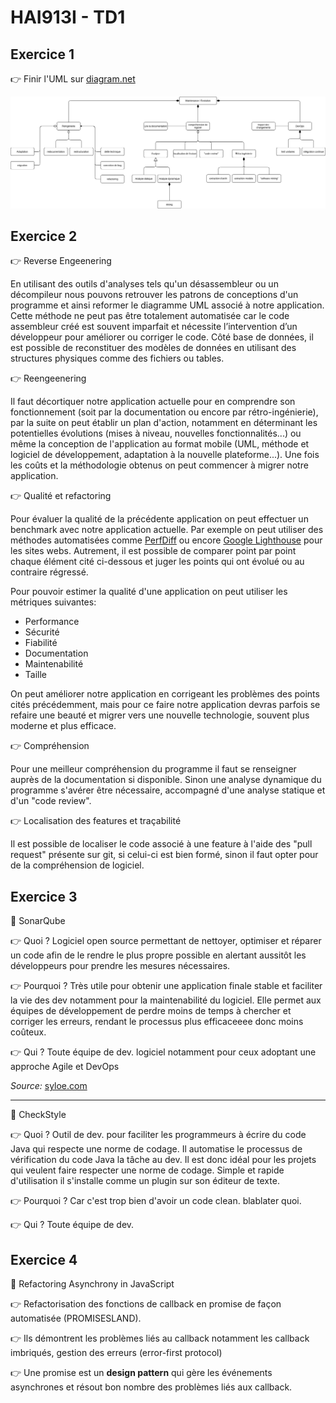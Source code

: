 # HAI913I - TD1

## Exercice 1

👉 Finir l'UML sur [diagram.net](https://app.diagrams.net/#G1QzbtbdfJ8PRbNUPeOOFBPwtm-ggDqrqp)

![Schéma UML](./assets/tp1_ex1.png)

## Exercice 2

👉 Reverse Engeenering

En utilisant des outils d'analyses tels qu'un désassembleur ou un décompileur nous pouvons retrouver les patrons de conceptions d'un programme et ainsi reformer le diagramme UML associé à notre application. Cette méthode ne peut pas être totalement automatisée car le code assembleur créé est souvent imparfait et nécessite l’intervention d’un développeur pour améliorer ou corriger le code. Côté base de données, il est possible de reconstituer des modèles de données en utilisant des structures physiques comme des fichiers ou tables.

👉 Reengeenering

Il faut décortiquer notre application actuelle pour en comprendre son fonctionnement (soit par la documentation ou encore par rétro-ingénierie), par la suite on peut établir un plan d'action, notamment en déterminant les potentielles évolutions (mises à niveau, nouvelles fonctionnalités...) ou même la conception de l'application au format mobile (UML, méthode et logiciel de développement, adaptation à la nouvelle plateforme...). Une fois les coûts et la méthodologie obtenus on peut commencer à migrer notre application.

👉 Qualité et refactoring 

Pour évaluer la qualité de la précédente application on peut effectuer un benchmark avec notre application actuelle. Par exemple on peut utiliser des méthodes automatisées comme [PerfDiff](http://web.cs.ucla.edu/~tianyi.zhang/perfdiff.pdf) ou encore [Google Lighthouse](https://developers.google.com/web/tools/lighthouse) pour les sites webs. Autrement, il est possible de comparer point par point chaque élément cité ci-dessous et juger les points qui ont évolué ou au contraire régressé.

Pour pouvoir estimer la qualité d'une application on peut utiliser les métriques suivantes:
- Performance
- Sécurité
- Fiabilité
- Documentation
- Maintenabilité
- Taille

On peut améliorer notre application en corrigeant les problèmes des points cités précédemment, mais pour ce faire notre application devras parfois se refaire une beauté et migrer vers une nouvelle technologie, souvent plus moderne et plus efficace.

👉 Compréhension

Pour une meilleur compréhension du programme il faut se renseigner auprès de la documentation si disponible. Sinon une analyse dynamique du programme s'avérer être nécessaire, accompagné d'une analyse statique et d'un "code review".

👉 Localisation des features et traçabilité

Il est possible de localiser le code associé à une feature à l'aide des "pull request" présente sur git, si celui-ci est bien formé, sinon il faut opter pour de la compréhension de logiciel.

## Exercice 3

🚩 SonarQube

👉 Quoi ? Logiciel open source permettant de nettoyer, optimiser et réparer un code afin de le rendre le plus propre possible en alertant aussitôt les développeurs pour prendre les mesures nécessaires.

👉 Pourquoi ? Très utile pour obtenir une application finale stable et faciliter la vie des dev notamment pour la maintenabilité du logiciel. Elle permet aux équipes de développement de perdre moins de temps à chercher et corriger les erreurs, rendant le processus plus efficaceeee donc moins coûteux.

👉 Qui ? Toute équipe de dev. logiciel notamment pour ceux adoptant une approche Agile et DevOps

*Source:* [syloe.com](https://www.syloe.com/)

<hr/>

🚩 CheckStyle

👉 Quoi ? Outil de dev. pour faciliter les programmeurs à écrire du code Java qui respecte une norme de codage. Il automatise le processus de vérification du code Java la tâche au dev. Il est donc idéal pour les projets qui veulent faire respecter une norme de codage. Simple et rapide d'utilisation il s'installe comme un plugin sur son éditeur de texte.

👉 Pourquoi ? Car c'est trop bien d'avoir un code clean. blablater quoi.

👉 Qui ? Toute équipe de dev.


## Exercice 4

🚩 Refactoring Asynchrony in JavaScript

👉 Refactorisation des fonctions de callback en promise de façon automatisée (PROMISESLAND).

👉 Ils démontrent les problèmes liés au callback notamment les callback imbriqués, gestion des erreurs (error-first protocol)

👉 Une promise est un **design pattern** qui gère les événements asynchrones et résout bon nombre des problèmes liés aux callback.
